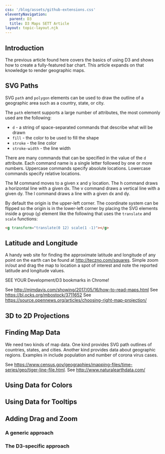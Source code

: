 ```yaml
---
css: '/blog/assets/github-extensions.css'
eleventyNavigation:
  parent: D3
  title: D3 Maps SETT Article
layout: topic-layout.njk
---
```


## Introduction

The previous article found here covers the basics of using D3
and shows how to create a fully-featured bar chart.
This article expands on that knowledge to render geographic maps.

## SVG Paths

SVG `path` and `polygon` elements can be used to draw
the outline of a geographic area such as a country, state, or city.

The `path` element supports a large number of attributes,
the most commonly used are the following:

- `d` - a string of space-separated commands that describe what will be drawn
- `fill` - the color to be used to fill the shape
- `stroke` - the line color
- `stroke-width` - the line width

There are many commands that can be specified in the value of the `d` attribute.
Each command name is a single letter followed by one or more numbers.
Uppercase commands specify absolute locations.
Lowercase commands specify relative locations.

The M command moves to a given x and y location.
The h command draws a horizontal line with a given dx.
The v command draws a vertical line with a given dy.
The l command draws a line with a given dx and dy.

By default the origin is the upper-left corner.
The coordinate system can be flipped so the origin is in the lower-left corner
by placing the SVG elements inside a group (`g`) element like the following
that uses the `translate` and `scale` functions:

```html
<g transform="translate(0 12) scale(1 -1)"></g>
```

## Latitude and Longitude

A handy web site for finding the approximate latitude and longitude
of any point on the earth can be found at <http://teczno.com/squares>.
Simple zoom in/out and drag the map to location a spot of interest
and note the reported latitude and longitude values.

SEE YOUR Development/D3 bookmarks in Chrome!

See http://mjmdavis.com/showing/2017/05/16/how-to-read-maps.html
See https://bl.ocks.org/mbostock/3711652
See https://source.opennews.org/articles/choosing-right-map-projection/

## 3D to 2D Projections

## Finding Map Data

We need two kinds of map data.
One kind provides SVG path outlines of countries, states, and cities.
Another kind provides data about geographic regions.
Examples in include population and number of corona virus cases.

See https://www.census.gov/geographies/mapping-files/time-series/geo/tiger-line-file.html.
See http://www.naturalearthdata.com/

## Using Data for Colors

## Using Data for Tooltips

## Adding Drag and Zoom

### A generic approach

### The D3-specific approach
